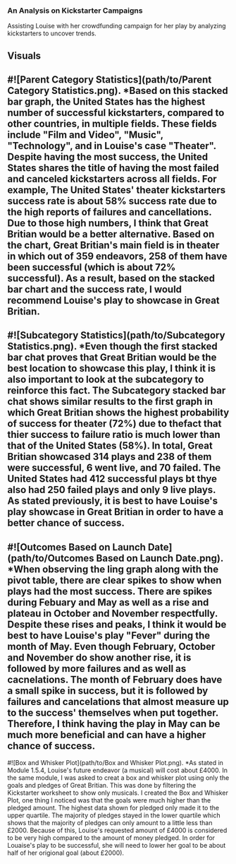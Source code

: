 ### An Analysis on Kickstarter Campaigns
Assisting Louise with her crowdfunding campaign for her play by analyzing kickstarters to uncover trends.
## Visuals 
#![Parent Category Statistics](path/to/Parent Category Statistics.png). 
*Based on this stacked bar graph, the United States has the highest number of successful kickstarters, compared to other countries, in multiple fields. These fields include "Film and Video", "Music", "Technology", and in Louise's case "Theater". Despite having the most success, the United States shares the title of having the most failed and canceled kickstarters across all fields. For example, The United States' theater kickstarters success rate is about 58% success rate due to the high reports of failures and cancellations. Due to those high numbers, I think that Great Britian would be a better alternative. Based on the chart, Great Britian's main field is in theater in which out of 359 endeavors, 258 of them have been successful (which is about 72% successful). As a result, based on the stacked bar chart and the success rate, I would recommend Louise's play to showcase in Great Britian.
---
#![Subcategory Statistics](path/to/Subcategory Statistics.png). 
*Even though the first stacked bar chat proves that Great Britian would be the best location to showcase this play, I think it is also important to look at the subcategory to reinforce this fact. The Subcategory stacked bar chat shows similar results to the first graph in which Great Britian shows the highest probability of success for theater (72%) due to thefact that thier success to failure ratio is much lower than that of the United States (58%). In total, Great Britian showcased 314 plays and 238 of them were successful, 6 went live, and 70 failed. The United States had 412 successful plays bt thye also had 250 failed plays and only 9 live plays. As stated previously, it is best to have Louise's play showcase in Great Britian in order to have a better chance of success.
---
#![Outcomes Based on Launch Date](path/to/Outcomes Based on Launch Date.png).
*When observing the ling graph along with the pivot table, there are clear spikes to show when plays had the most success. There are spikes during Febuary and May as well as a rise and plateau in October and November respectfully. Despite these rises and peaks, I think it would be best to have Louise's play "Fever" during the month of May. Even though February, October and November do show another rise, it is followed by more failures and as well as cacnelations. The month of February does have a small spike in success, but it is followed by failures and cancelations that almost measure up to the success' themselves when put together. Therefore, I think having the play in May can be much more beneficial and can have a higher chance of success.
---
#![Box and Whisker Plot](path/to/Box and Whisker Plot.png).
*As stated in Module 1.5.4, Louise's future endeavor (a musical) will cost about £4000. In the same module, I was asked to creat a box and whisker plot using only the goals and pledges of Great Britian. This was done by filtering the Kickstarter worksheet to show only musicals. I created the Box and Whisker Plot, one thing I noticed was that the goals were much higher than the pledged amount. The highest data shown for pledged only made it to the upper quartile. The majority of pledges stayed in the lower quartile which shows that the majority of pledges can only amount to a little less than £2000. Because of this, Louise's requested amount of £4000 is considered to be very high compared to the amount of money pledged. In order for Louaise's play to be successful, she will need to lower her goal to be about half of her origional goal (about £2000).
